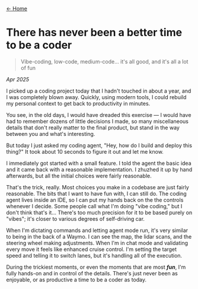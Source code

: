 [← Home](index.html)

# There has never been a better time to be a&nbsp;coder
> Vibe-coding, low-code, medium-code... it's all good, and it's all a lot of&nbsp;fun

*Apr 2025*

I picked up a coding project today that I hadn't touched in about a year, and I was completely blown away. Quickly, using modern tools, I could rebuild my personal context to get back to productivity in minutes.

You see, in the old days, I would have dreaded this exercise — I would have had to remember dozens of little decisions I made, so many miscellaneous details that don't really matter to the final product, but stand in the way between you and what's interesting.

But today I just asked my coding agent, "Hey, how do I build and deploy this thing?" It took about 10 seconds to figure it out and let me know.

I immediately got started with a small feature. I told the agent the basic idea and it came back with a reasonable implementation. I zhuzhed it up by hand afterwards, but all the initial choices were fairly reasonable.

That's the trick, really. Most choices you make in a codebase are just fairly reasonable. The bits that I want to have fun with, I can still do. The coding agent lives inside an IDE, so I can put my hands back on the the controls whenever I decide. Some people call what I'm doing "vibe coding," but I don't think that's it... There's too much precision for it to be based purely on "vibes"; it's closer to various degrees of self-driving car.

When I'm dictating commands and letting agent mode run, it's very similar to being in the back of a Waymo. I can see the map, the lidar scans, and the steering wheel making adjustments. When I'm in chat mode and validating every move it feels like enhanced cruise control. I'm setting the target speed and telling it to switch lanes, but it's handling all of the execution.

During the trickiest moments, or even the moments that are most ***fun***, I'm fully hands-on and in control of the details. There's just never been as enjoyable, or as productive a time to be a coder as today.
